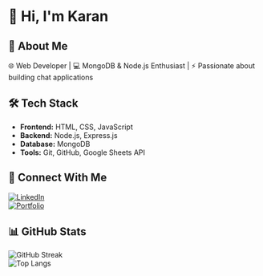 # 👋 Hi, I'm Karan  

## 🚀 About Me  
🌐 Web Developer | 💻 MongoDB & Node.js Enthusiast | ⚡ Passionate about building chat applications  

## 🛠 Tech Stack  
- **Frontend:** HTML, CSS, JavaScript  
- **Backend:** Node.js, Express.js  
- **Database:** MongoDB  
- **Tools:** Git, GitHub, Google Sheets API  

## 🔗 Connect With Me  
[![LinkedIn](https://img.shields.io/badge/LinkedIn-0A66C2?style=for-the-badge&logo=linkedin&logoColor=white)](https://www.linkedin.com/in/karan-kumar-306a27273/)  
[![Portfolio](https://img.shields.io/badge/Portfolio-000?style=for-the-badge&logo=vercel&logoColor=white)](https://karan-k-code.github.io/portfolio/)  

## 📊 GitHub Stats  
![GitHub Streak](https://streak-stats.demolab.com/?user=karan-k-code&theme=dark)  
![Top Langs](https://github-readme-stats.vercel.app/api/top-langs/?username=karan-k-code&layout=compact&theme=dark)  
